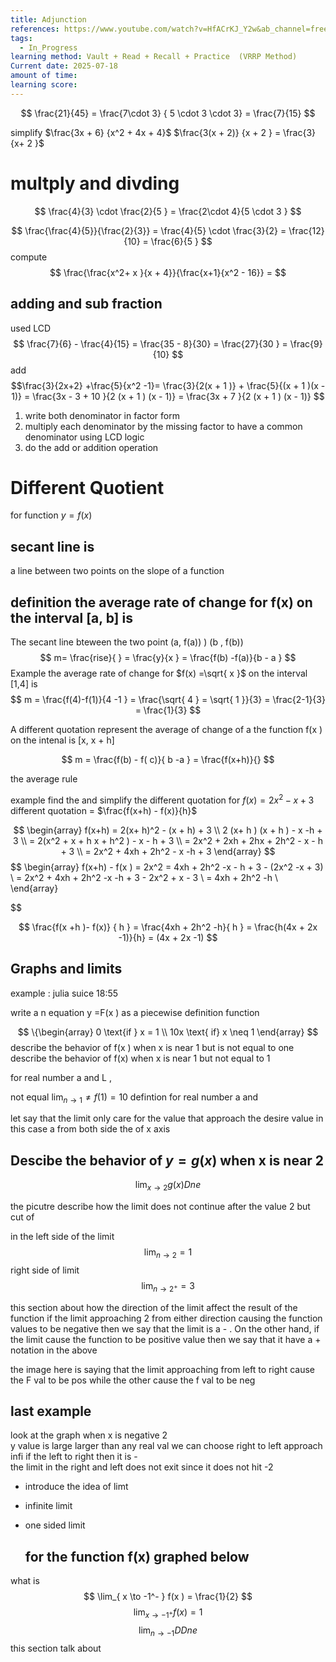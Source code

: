 ```yaml
---
title: Adjunction
references: https://www.youtube.com/watch?v=HfACrKJ_Y2w&ab_channel=freeCodeCamp.org
tags:
  - In_Progress
learning method: Vault + Read + Recall + Practice  (VRRP Method)
Current date: 2025-07-18
amount of time: 
learning score:
---
```



$$
\frac{21}{45} =  \frac{7\cdot  3} { 5 \cdot 3 \cdot 3}  =  \frac{7}{15}  
$$


simplify $\frac{3x  +  6} {x^2 + 4x + 4}$ 
$\frac{3(x  + 2)} {x + 2 }  = \frac{3}{x+ 2 }$ 
# multply and divding 

$$
\frac{4}{3}  \cdot \frac{2}{5 }   = \frac{2\cdot  4}{5 \cdot 3 }
$$


$$
\frac{\frac{4}{5}}{\frac{2}{3}}  =  \frac{4}{5}  \cdot \frac{3}{2}   = \frac{12}{10}  = \frac{6}{5 }
$$
compute   $$
\frac{\frac{x^2+ x }{x  + 4}}{\frac{x+1}{x^2 - 16}}  = 
$$



## adding and sub fraction 

used LCD 
$$
\frac{7}{6} - \frac{4}{15}  =  \frac{35 -  8}{30} =  \frac{27}{30 }  =  \frac{9}{10}
 $$
add
$$\frac{3}{2x+2}  +\frac{5}{x^2 -1}= \frac{3}{2(x  + 1 )} +  \frac{5}{(x + 1 )(x - 1)}  =  \frac{3x  - 3 +  10  }{2 (x + 1 ) (x - 1)}  =  \frac{3x + 7 }{2 (x + 1 ) (x - 1)}  $$
1. write both denominator in factor form  
2. multiply each denominator by the  missing factor  to have a common denominator using LCD logic 
3. do the add or addition operation 





# Different Quotient 

for function $y= f(x)$ 

## secant line is 
a line between two points on the slope of a function 

## definition the average rate of change for f(x) on the interval [a, b] is 
The secant line bteween the two point (a, f(a))  ) (b , f(b)) 
$$
 m=  \frac{rise}{ }  = \frac{y}{x }  = \frac{f(b) -f(a)}{b - a }
$$
Example the average rate of change for $f(x)  =\sqrt{ x }$ on the interval [1,4] is 
$$  
m = \frac{f(4)-f(1)}{4 -1 }   = \frac{\sqrt{ 4 } = \sqrt{ 1 }}{3} =
\frac{2-1}{3} = \frac{1}{3}
$$


A different quotation represent 
the average of change of a the function f(x ) on the intenal is [x, x + h] 


$$
m  =  \frac{f(b) -  f( c)}{ b -a }   = \frac{f(x+h)}{}
$$

the average rule 



example find the and simplify the different quotation for $f(x)= 2x^2  - x  + 3$
different   quotation  =  $\frac{f(x+h) - f(x)}{h}$ 

$$
\begin{array}
f(x+h) = 2(x+ h)^2  - (x + h) + 3   \\
2 (x+ h ) (x + h  )  - x  -h  + 3   \\
= 2(x^2 + x + h x + h^2 )  - x  - h  + 3  \\
= 2x^2 + 2xh + 2hx  + 2h^2 - x - h  + 3  \\
 =   2x^2 + 4xh + 2h^2 - x -h + 3 
\end{array}
$$
$$
\begin{array}
f(x+h) - f(x )   =    2x^2  = 4xh  + 2h^2  -x - h + 3 - (2x^2 -x + 3)  \\
= 2x^2 + 4xh  + 2h^2  -x -h + 3  - 2x^2  + x  - 3  \\
= 4xh  + 2h^2 -h  \\
\end{array}

$$

$$
\frac{f(x   +h )- f(x)} { h }  = \frac{4xh + 2h^2  -h}{ h }  =  \frac{h(4x + 2x -1)}{h}  = (4x + 2x -1)
$$



## Graphs and limits 

example :  julia suice  18:55 

write a n equation y =F(x ) as a piecewise definition function 

$$
\{\begin{array} 
  0  \text{if } x  = 1  \\
10x \text{ if} x  \neq 1
\end{array}
$$
describe the behavior of  f(x ) when x is near 1 but is not equal to one 
describe the behavior of f(x) when x is near 1 but not equal to 1 


for real number a and L  ,  

not equal    $\lim_{ n \to 1 } \neq f(1)=10$ 
defintion for real number a and 


let say that the limit only care for the value that approach the desire value in this case a from both side the of  x axis  






## Descibe the behavior of $y=g(x )$  when x is near 2 

$$
\lim_{  x \to 2   } g(x) Dne   
$$


the picutre describe how the limit does not continue after the value  2 but cut of 

in the left side of the limit  
$$
\lim_{ n \to 2 }  =  1  
$$
right side of limit 
$$
\lim_{ n \to 2^+ }  = 3
$$



this section about how the direction of the limit affect the result of the function if the limit approaching 2  from either direction causing the function values to be negative then we say that the limit is a - . On the other hand, if the limit cause the function to be positive value then we say that it have a  + notation in the above 

the image here is saying that the limit approaching from left to right cause the F val to be pos  while the other cause the f val to be neg 


## last example 

look at the graph when x is negative 2  
y value is large larger than any real val we can choose right to left approach infi 
if the left to  right then it is  -  
the limit in the right and left does not exit since it does not hit -2 


- introduce the idea of limt 
- infinite limit 
- one sided limit 




	## for the function f(x) graphed below 

what is 
$$
\lim_{ x \to -1^- }   f(x ) = \frac{1}{2}
$$
 $$
\lim_{ x \to -1^+ }  f(x)  = 1  
$$
$$
\lim_{ n \to -1 }  DDne  
$$
this section talk about 